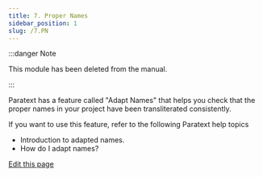 ```yaml
---
title: 7. Proper Names
sidebar_position: 1
slug: /7.PN
---
```




:::danger Note 


This module has been deleted from the manual.


:::


Paratext has a feature called "Adapt Names" that helps you check that the proper names in your project have been transliterated consistently.


If you want to use this feature, refer to the following Paratext help topics

- Introduction to adapted names.
- How do I adapt names?

[Edit this page](https://github.com/JenniBeadle/paratextmanual/tree/main/docs/Training-Manual/03-Stage-2/7.PN.md)

